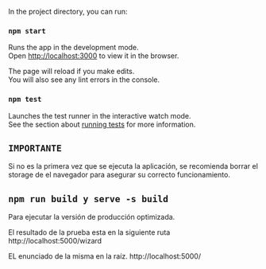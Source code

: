 In the project directory, you can run:

### `npm start`

Runs the app in the development mode.<br>
Open [http://localhost:3000](http://localhost:3000) to view it in the browser.

The page will reload if you make edits.<br>
You will also see any lint errors in the console.

### `npm test`

Launches the test runner in the interactive watch mode.<br>
See the section about [running tests](https://facebook.github.io/create-react-app/docs/running-tests) for more information.


## `IMPORTANTE`
Si no es la primera vez que se ejecuta la aplicación, se recomienda borrar el storage de el navegador para asegurar su correcto funcionamiento.

## `npm run build y serve -s build`
Para ejecutar la versión de producción optimizada. 

El resultado de la prueba esta en la siguiente ruta
http://localhost:5000/wizard

EL enunciado de la misma en la raíz.
http://localhost:5000/